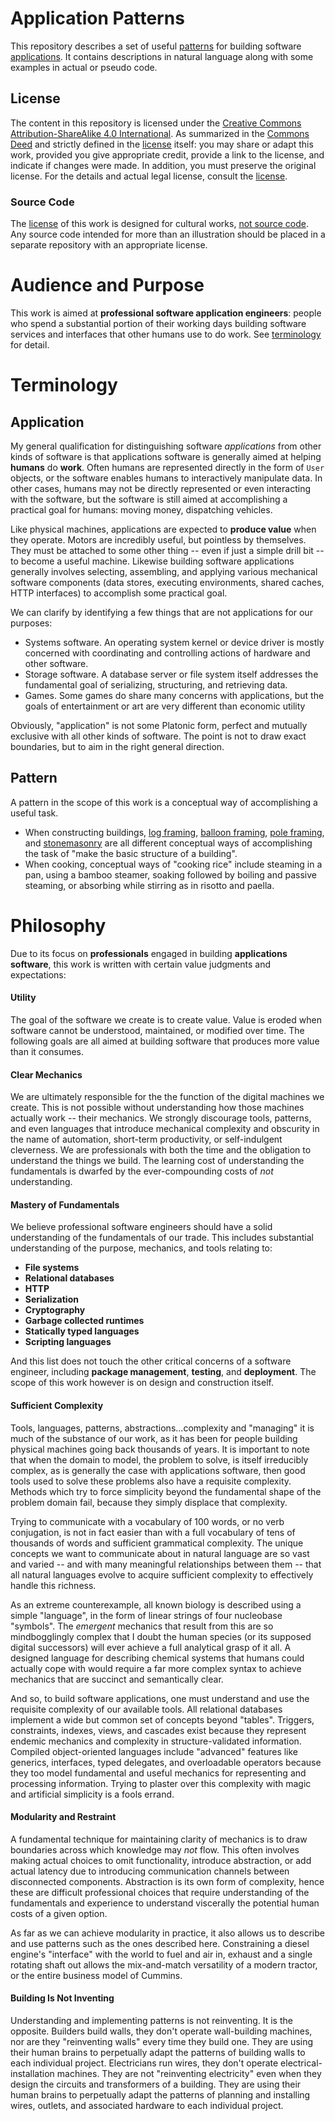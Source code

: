 # Application Patterns

This repository describes a set of useful [patterns](#pattern) for building software [applications](#application). It contains descriptions in natural language along with some examples in actual or pseudo code. 

## License
The content in this repository is licensed under the [Creative Commons Attribution-ShareAlike 4.0 International](https://creativecommons.org/licenses/by-sa/4.0/legalcode). As summarized in the [Commons Deed](https://creativecommons.org/licenses/by-sa/4.0/) and strictly defined in the [license](./LICENSE.md) itself: you may share or adapt this work, provided you give appropriate credit, provide a link to the license, and indicate if changes were made. In addition, you must preserve the original license. For the details and actual legal license, consult the [license](./LICENSE.md).

### Source Code
The [license](#license) of this work is designed for cultural works, [not source code](https://creativecommons.org/faq/#can-i-apply-a-creative-commons-license-to-software). Any source code intended for more than an illustration should be placed in a separate repository with an appropriate license. 

# Audience and Purpose
This work is aimed at **professional software application engineers**: people who spend a substantial portion of their working days building software services and interfaces that other humans use to do work. See [terminology](#terminology) for detail.

# Terminology

## Application
My general qualification for distinguishing software *applications* from other kinds of software is that applications software is generally aimed at helping **humans** do **work**. Often humans are represented directly in the form of `User` objects, or the software enables humans to interactively manipulate data. In other cases, humans may not be directly represented or even interacting with the software, but the software is still aimed at accomplishing a practical goal for humans: moving money, dispatching vehicles.

Like physical machines, applications are expected to **produce value** when they operate. Motors are incredibly useful, but pointless by themselves. They must be attached to some other thing -- even if just a simple drill bit -- to become a useful machine. Likewise building software applications generally involves selecting, assembling, and applying various mechanical software components (data stores, executing environments, shared caches, HTTP interfaces) to accomplish some practical goal.

We can clarify by identifying a few things that are not applications for our purposes:

- Systems software. An operating system kernel or device driver is mostly concerned with coordinating and controlling actions of hardware and other software. 
- Storage software. A database server or file system itself addresses the fundamental goal of serializing, structuring, and retrieving data. 
- Games. Some games do share many concerns with applications, but the goals of entertainment or art are very different than economic utility 

Obviously, "application" is not some Platonic form, perfect and mutually exclusive with all other kinds of software. The point is not to draw exact boundaries, but to aim in the right general direction.

## Pattern
A pattern in the scope of this work is a conceptual way of accomplishing a useful task. 
  - When constructing buildings, [log framing](https://en.wikipedia.org/wiki/Log_house), [balloon framing](https://en.wikipedia.org/wiki/Framing_(construction)#Balloon_framing), [pole framing](https://en.wikipedia.org/wiki/Pole_building_framing), and [stonemasonry](https://en.wikipedia.org/wiki/Stonemasonry) are all different conceptual ways of accomplishing the task of "make the basic structure of a building". 
  - When cooking, conceptual ways of "cooking rice" include steaming in a pan, using a bamboo steamer, soaking followed by boiling and passive steaming, or absorbing while stirring as in risotto and paella.

# Philosophy

Due to its focus on **professionals** engaged in building **applications software**, this work is written with certain value judgments and expectations:

#### Utility
The goal of the software we create is to create value. Value is eroded when software cannot be understood, maintained, or modified over time. The following goals are all aimed at building software that produces more value than it consumes.

#### Clear Mechanics
We are ultimately responsible for the the function of the digital machines we create. This is not possible without understanding how those machines actually work -- their mechanics. We strongly discourage tools, patterns, and even languages that introduce mechanical complexity and obscurity in the name of automation, short-term productivity, or self-indulgent cleverness. We are professionals with both the time and the obligation to understand the things we build. The learning cost of understanding the fundamentals is dwarfed by the ever-compounding costs of *not* understanding. 

#### Mastery of Fundamentals
We believe professional software engineers should have a solid understanding of the fundamentals of our trade. This includes substantial understanding of the purpose, mechanics, and tools relating to:

- **File systems** 
- **Relational databases**
- **HTTP** 
- **Serialization** 
- **Cryptography**
- **Garbage collected runtimes** 
- **Statically typed languages** 
- **Scripting languages** 

And this list does not touch the other critical concerns of a software engineer, including **package management**, **testing**, and **deployment**. The scope of this work however is on design and construction itself.

#### Sufficient Complexity
Tools, languages, patterns, abstractions...complexity and "managing" it is much of the substance of our work, as it has been for people building physical machines going back thousands of years. It is important to note that when the domain to model, the problem to solve, is itself irreducibly complex, as is generally the case with applications software, then good tools used to solve these problems also have a requisite complexity. Methods which try to force simplicity beyond the fundamental shape of the problem domain fail, because they simply displace that complexity. 

Trying to communicate with a vocabulary of 100 words, or no verb conjugation, is not in fact easier than with a full vocabulary of tens of thousands of words and sufficient grammatical complexity. The unique concepts we want to communicate about in natural language are so vast and varied -- and with many meaningful relationships between them -- that all natural languages evolve to acquire sufficient complexity to effectively handle this richness.

As an extreme counterexample, all known biology is described using a simple "language", in the form of linear strings of four nucleobase "symbols". The *emergent* mechanics that result from this are so mindbogglingly complex that I doubt the human species (or its supposed digital successors) will ever achieve a full analytical grasp of it all. A designed language for describing chemical systems that humans could actually cope with would require a far more complex syntax to achieve mechanics that are succinct and semantically clear.

And so, to build software applications, one must understand and use the requisite complexity of our available tools. All relational databases implement a wide but common set of concepts beyond "tables". Triggers, constraints, indexes, views, and cascades exist because they represent endemic mechanics and complexity in structure-validated information. Compiled object-oriented languages include "advanced" features like generics, interfaces, typed delegates, and overloadable operators because they too model fundamental and useful mechanics for representing and processing information. Trying to plaster over this complexity with magic and artificial simplicity is a fools errand.

#### Modularity and Restraint
A fundamental technique for maintaining clarity of mechanics is to draw boundaries across which knowledge may *not* flow. This often involves making actual choices to omit functionality, introduce abstraction, or add actual latency due to introducing communication channels between disconnected components. Abstraction is its own form of complexity, hence these are difficult professional choices that require understanding of the fundamentals and experience to understand viscerally the potential human costs of a given option.

As far as we can achieve modularity in practice, it also allows us to describe and use patterns such as the ones described here. Constraining a diesel engine's "interface" with the world to fuel and air in, exhaust and a single rotating shaft out allows the mix-and-match versatility of a modern tractor, or the entire business model of Cummins.

#### Building Is Not Inventing
Understanding and implementing patterns is not reinventing. It is the opposite. Builders build walls, they don't operate wall-building machines, nor are they "reinventing walls" every time they build one. They are using their human brains to perpetually adapt the patterns of building walls to each individual project. Electricians run wires, they don't operate electrical-installation machines. They are not "reinventing electricity" even when they design the circuits and transformers of a building. They are using their human brains to perpetually adapt the patterns of planning and installing wires, outlets, and associated hardware to each individual project.
